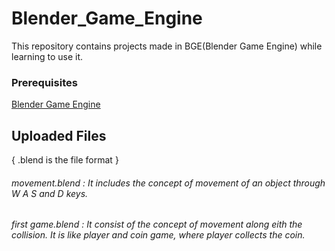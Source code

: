 # Blender_Game_Engine
This repository contains projects made in BGE(Blender Game Engine) while learning to use it.

### Prerequisites
[Blender Game Engine](https://www.blender.org/download/)


## Uploaded Files
 { .blend is the file format  } 

###### movement.blend : It includes the concept of movement of an object through W A S and D keys.
###### first game.blend : It consist of the concept of movement along eith the collision. It is like player and coin game, where player collects the coin.
